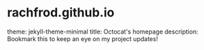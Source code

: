# rachfrod.github.io

theme: jekyll-theme-minimal
title: Octocat's homepage
description: Bookmark this to keep an eye on my project updates!
